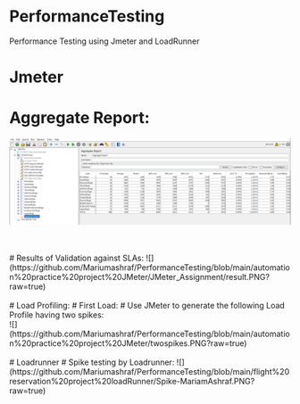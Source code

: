 # PerformanceTesting
Performance Testing using Jmeter and LoadRunner
<br/>
# Jmeter
# Aggregate Report:
<p align="center">
  <img src=https://github.com/Mariumashraf/PerformanceTesting/blob/main/automation%20practice%20project%20JMeter/JMeter_Assignment/aggregate%20report.PNG >

</p>

<br/>
<br/>
# Results of Validation against SLAs:
![](https://github.com/Mariumashraf/PerformanceTesting/blob/main/automation%20practice%20project%20JMeter/JMeter_Assignment/result.PNG?raw=true)

<br/>
<br/>
# Load Profiling:
# First Load:
# Use JMeter to generate the following Load Profile having two spikes:
<br/>
![](https://github.com/Mariumashraf/PerformanceTesting/blob/main/automation%20practice%20project%20JMeter/twospikes.PNG?raw=true)

<br/>
<br/>
# Loadrunner
# Spike testing by Loadrunner:
![](https://github.com/Mariumashraf/PerformanceTesting/blob/main/flight%20reservation%20project%20loadRunner/Spike-MariamAshraf.PNG?raw=true)



